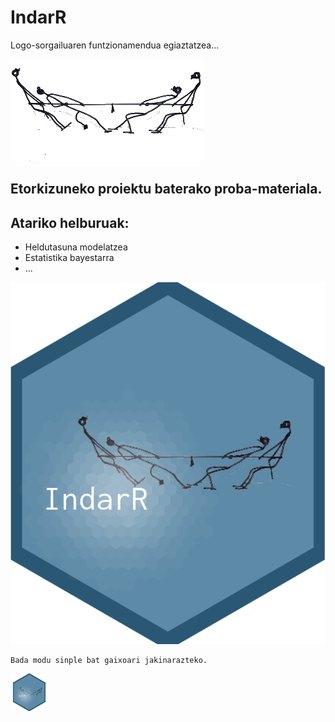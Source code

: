 # IndarR
Logo-sorgailuaren funtzionamendua egiaztatzea...

![imagen](indar_8_gardena.png)

## Etorkizuneko proiektu baterako proba-materiala.

## Atariko helburuak:

* Heldutasuna modelatzea
* Estatistika bayestarra
* ...


![imagen](logo6.png)


```
Bada modu sinple bat gaixoari jakinarazteko.
```
<img src="logo3_2.png" width="60">
